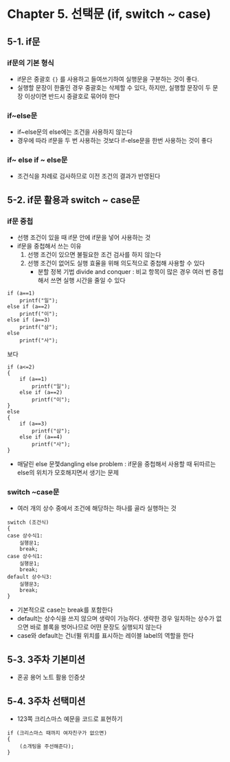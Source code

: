 # Chapter 5. 선택문 (if, switch ~ case)
## 5-1. if문
### if문의 기본 형식
- if문은 중괄호 `{}` 를 사용하고 들여쓰기하여 실행문을 구분하는 것이 좋다. 
- 실행할 문장이 한줄인 경우 중괄호는 삭제할 수 있다, 하지만, 실행할 문장이 두 문장 이상이면 반드시 중괄호로 묶어야 한다

### if~else문
- if~else문의 else에는 조건을 사용하지 않는다
- 경우에 따라 if문을 두 번 사용하는 것보다 if-else문을 한번 사용하는 것이 좋다

### if~ else if ~ else문
- 조건식을 차례로 검사하므로 이전 조건의 결과가 반영된다

## 5-2. if문 활용과 switch ~ case문
### if문 중첩
- 선행 조건이 있을 때 if문 안에 if문을 넣어 사용하는 것
- if문을 중첩해서 쓰는 이유
	1. 선행 조건이 있으면 불필요한 조건 검사를 하지 않는다
	2. 선행 조건이 없어도 실행 효율을 위해 의도적으로 중첩해 사용할 수 있다
		- 분할 정복 기법 divide and conquer : 비교 항목이 많은 경우 여러 번 중첩해서 쓰면 실행 시간을 줄일 수 있다
```
if (a==1)
	printf("일");
else if (a==2)
	printf("이");
else if (a==3)
	printf("삼");
else 
	printf("사");					
```
보다
```
if (a<=2)
{
	if (a==1)
		printf("일");
	else if (a==2)
		printf("이");
}
else
{
	if (a==3)
		printf("삼");
	else if (a==4)
		printf("사");
}
```

- 매달린 else 문젳dangling else problem : if문을 중첩해서 사용할 때 뒤따르는 else의 위치가 모호해지면서 생기는 문제

### switch ~case문
- 여러 개의 상수 중에서 조건에 해당하는 하나를 골라 실행하는 것
```
switch (조건식)
{
case 상수식1:
	실행문1;
	break;
case 상수식1:
	실행문1;
	break;
default 상수식3:
	실행문3;
	break;
}
```

- 기본적으로 case는 break를 포함한다
- default는 상수식을 쓰지 않으며 생략이 가능하다. 생략한 경우 일치하는 상수가 없으면 바로 블록을 벗어나므로 어떤 문장도 실행되지 않는다
- case와 default는 건너뛸 위치를 표시하는 레이블 label의 역할을 한다

## 5-3. 3주차 기본미션
- 혼공 용어 노트 활용 인증샷


## 5-4. 3주차 선택미션
- 123쪽 크리스마스 예문을 코드로 표현하기
```
if (크리스마스 때까지 여자친구가 없으면)
{
	(소개팅을 주선해준다);
}
```